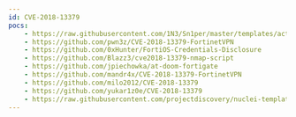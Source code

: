```yaml
---
id: CVE-2018-13379
pocs:
    - https://raw.githubusercontent.com/1N3/Sn1per/master/templates/active/CVE-2018-13379_-_Fortigate_Pulse_Connect_Secure_Directory_Traversal.sh
    - https://github.com/pwn3z/CVE-2018-13379-FortinetVPN
    - https://github.com/0xHunter/FortiOS-Credentials-Disclosure
    - https://github.com/Blazz3/cve2018-13379-nmap-script
    - https://github.com/jpiechowka/at-doom-fortigate
    - https://github.com/mandr4x/CVE-2018-13379-FortinetVPN
    - https://github.com/milo2012/CVE-2018-13379
    - https://github.com/yukar1z0e/CVE-2018-13379
    - https://raw.githubusercontent.com/projectdiscovery/nuclei-templates/master/cves/CVE-2018-13379.yaml
---
```

